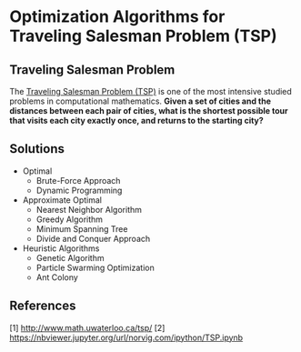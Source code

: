 # Optimization Algorithms for Traveling Salesman Problem (TSP)


## Traveling Salesman Problem
The [Traveling Salesman Problem (TSP)](http://www.math.uwaterloo.ca/tsp/) is one of the most intensive studied problems in computational mathematics.
**Given a set of cities and the distances between each pair of cities, what is the shortest possible tour that visits each city exactly once, and returns to the starting city?**

## Solutions
- Optimal
  - Brute-Force Approach
  - Dynamic Programming
- Approximate Optimal
  - Nearest Neighbor Algorithm
  - Greedy Algorithm
  - Minimum Spanning Tree
  - Divide and Conquer Approach
- Heuristic Algorithms
  - Genetic Algorithm
  - Particle Swarming Optimization
  - Ant Colony

## References
[1] http://www.math.uwaterloo.ca/tsp/
[2] https://nbviewer.jupyter.org/url/norvig.com/ipython/TSP.ipynb
